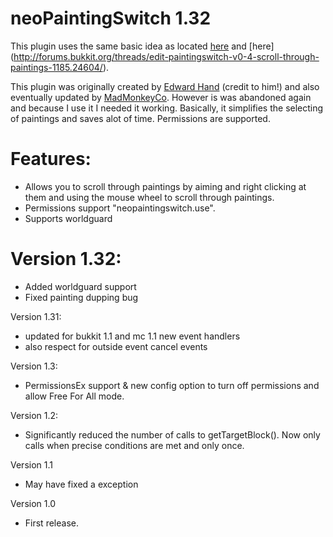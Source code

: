 neoPaintingSwitch 1.32
=====================

This plugin uses the same basic idea as located [here](http://forums.bukkit.org/threads/inactive-edit-paintingswitch-v0-1-choose-paintings-with-ease-672.5788/) and [here] (http://forums.bukkit.org/threads/edit-paintingswitch-v0-4-scroll-through-paintings-1185.24604/).

This plugin was originally created by [Edward Hand](http://forums.bukkit.org/members/edward-hand.13332/) (credit to him!) and also eventually updated by [MadMonkeyCo](http://forums.bukkit.org/members/madmonkeyco.22820/). However is was abandoned again and because I use it I needed it working. Basically, it simplifies the selecting of paintings and saves alot of time. Permissions are supported.

Features:
=========
* Allows you to scroll through paintings by aiming and right clicking at them and using the mouse wheel to scroll through paintings.
* Permissions support "neopaintingswitch.use".
* Supports worldguard

Version 1.32:
============
* Added worldguard support
* Fixed painting dupping bug

Version 1.31:
* updated for bukkit 1.1 and mc 1.1 new event handlers
* also respect for outside event cancel events

Version 1.3:
* PermissionsEx support & new config option to turn off permissions and allow Free For All mode.

Version 1.2:
* Significantly reduced the number of calls to getTargetBlock(). Now only calls when precise conditions are met and only once.

Version 1.1
* May have fixed a exception

Version 1.0
* First release.
